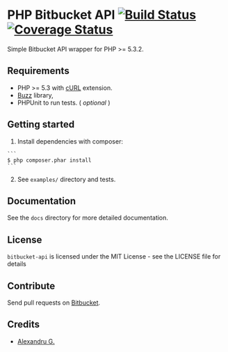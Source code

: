 # PHP Bitbucket API [![Build Status](https://travis-ci.org/gentlero/bitbucket-api.png?branch=develop)](https://travis-ci.org/gentlero/bitbucket-api) [![Coverage Status](https://coveralls.io/repos/gentlero/bitbucket-api/badge.png?branch=develop)](https://coveralls.io/r/gentlero/bitbucket-api?branch=develop) 

Simple Bitbucket API wrapper for PHP >= 5.3.2.

## Requirements

* PHP >= 5.3 with [cURL](http://php.net/manual/en/book.curl.php) extension.
* [Buzz](https://github.com/kriswallsmith/Buzz) library,
* PHPUnit to run tests. ( _optional_ )

## Getting started

  1. Install dependencies with composer:
  
    ```
    $ php composer.phar install
    ```  

  2. See `examples/` directory and tests.

## Documentation

See the `docs` directory for more detailed documentation.

## License

`bitbucket-api` is licensed under the MIT License - see the LICENSE file for details

## Contribute

Send pull requests on [Bitbucket](https://bitbucket.org/gentlero/bitbucket-api).

## Credits

- [Alexandru G.](https://bitbucket.org/vimishor)
